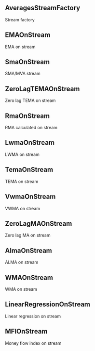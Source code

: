 ## AveragesStreamFactory

Stream factory

## EMAOnStream

EMA on stream

## SmaOnStream

SMA/MVA stream

## ZeroLagTEMAOnStream

Zero lag TEMA on stream

## RmaOnStream

RMA calculated on stream

## LwmaOnStream

LWMA on stream

## TemaOnStream

TEMA on stream

## VwmaOnStream

VWMA on stream

## ZeroLagMAOnStream

Zero lag MA on stream

## AlmaOnStream

ALMA on stream

## WMAOnStream

WMA on stream

## LinearRegressionOnStream

Linear regression on stream

## MFIOnStream

Money flow index on stream